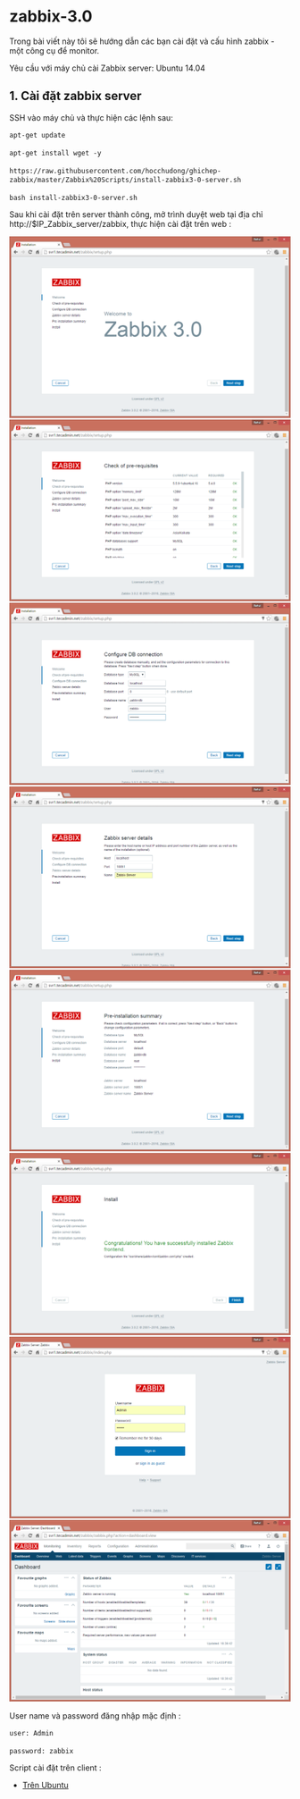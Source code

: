 zabbix-3.0
==========

Trong bài viết này tôi sẽ hướng dẫn các bạn cài đặt và cấu hình zabbix - một công cụ để monitor.

Yêu cầu với máy chủ cài Zabbix server: Ubuntu 14.04

## 1. Cài đặt zabbix server

SSH vào máy chủ và thực hiện các lệnh sau:

    apt-get update

    apt-get install wget -y

    https://raw.githubusercontent.com/hocchudong/ghichep-zabbix/master/Zabbix%20Scripts/install-zabbix3-0-server.sh

    bash install-zabbix3-0-server.sh

Sau khi cài đặt trên server thành công, mở trình duyệt web tại địa chỉ http://$IP_Zabbix_server/zabbix, thực hiện cài đặt trên web :

![setup-zabbix](/images/setup-01.png)
![setup-zabbix](/images/setup-02.png)
![setup-zabbix](/images/setup-03.png)
![setup-zabbix](/images/setup-04.png)
![setup-zabbix](/images/setup-05.png)
![setup-zabbix](/images/setup-06.png)
![setup-zabbix](/images/setup-07.png)
![setup-zabbix](/images/setup-08.png)

User name và password đăng nhập mặc định : 

	user: Admin
	
	password: zabbix
	
Script cài đặt trên client :

- [Trên Ubuntu](https://raw.githubusercontent.com/manhdinh/ghichep-zabbix/master/Zabbix%20Scripts/install-zabbix-ubuntu-client.sh)
